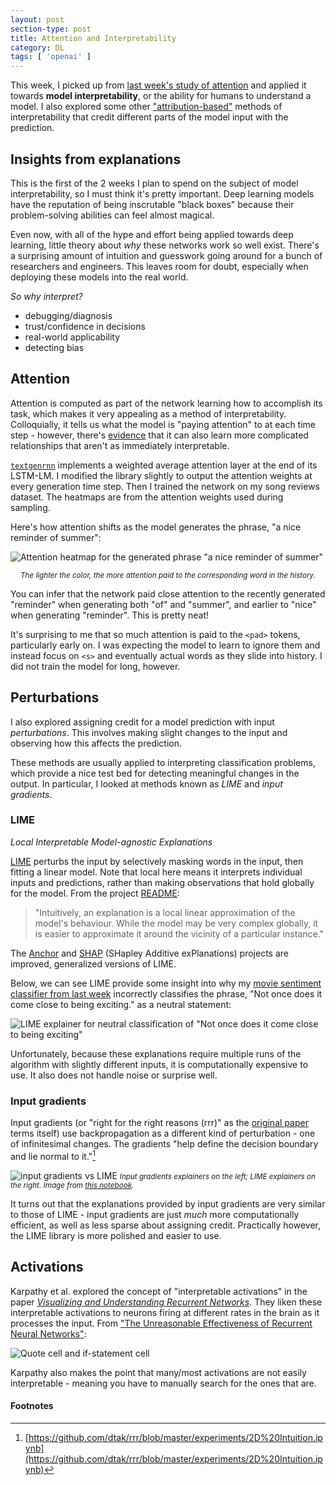 ```yaml
---
layout: post
section-type: post
title: Attention and Interpretability
category: DL
tags: [ 'openai' ]
---
```


This week, I picked up from [last week's study of attention](/dl/2018/07/06/not-enough-attention#understanding-attention) and applied it towards **model interpretability**, or the ability for humans to understand a model. I also explored some other ["attribution-based"](https://distill.pub/2018/building-blocks/) methods of interpretability that credit different parts of the model input with the prediction.

## Insights from explanations

This is the first of the 2 weeks I plan to spend on the subject of model interpretability, so I must think it's pretty important. Deep learning models have the reputation of being inscrutable "black boxes" because their problem-solving abilities can feel almost magical.

Even now, with all of the hype and effort being applied towards deep learning, little theory about _why_ these networks work so well exist. There's a surprising amount of intuition and guesswork going around for a bunch of researchers and engineers. This leaves room for doubt, especially when deploying these models into the real world.

_So why interpret?_
- debugging/diagnosis
- trust/confidence in decisions
- real-world applicability
- detecting bias

## Attention

Attention is computed as part of the network learning how to accomplish its task, which makes it very appealing as a method of interpretability. Colloquially, it tells us what the model is "paying attention" to at each time step - however, there's [evidence](http://www.abigailsee.com/2017/08/30/four-deep-learning-trends-from-acl-2017-part-2.html#post-hoc-explainability) that it can also learn more complicated relationships that aren't as immediately interpretable.

[`textgenrnn`](https://github.com/minimaxir/textgenrnn) implements a weighted average attention layer at the end of its LSTM-LM. I modified the library slightly to output the attention weights at every generation time step. Then I trained the network on my song reviews dataset. The heatmaps are from the attention weights used during sampling.

Here's how attention shifts as the model generates the phrase, "a nice reminder of summer":

![Attention heatmap for the generated phrase "a nice reminder of summer"](/img/posts/attention-lm.png)
<small>_<center>The lighter the color, the more attention paid to the corresponding word in the history.</center>_</small>

You can infer that the network paid close attention to the recently generated "reminder" when generating both "of" and "summer", and earlier to "nice" when generating "reminder". This is pretty neat!

It's surprising to me that so much attention is paid to the `<pad>` tokens, particularly early on. I was expecting the model to learn to ignore them and instead focus on `<s>` and eventually actual words as they slide into history. I did not train the model for long, however.

## Perturbations

I also explored assigning credit for a model prediction with input _perturbations_. This involves making slight changes to the input and observing how this affects the prediction.

These methods are usually applied to interpreting classification problems, which provide a nice test bed for detecting meaningful changes in the output. In particular, I looked at methods known as _LIME_ and _input gradients_.

### LIME
_Local Interpretable Model-agnostic Explanations_

[LIME](https://arxiv.org/abs/1602.04938) perturbs the input by selectively masking words in the input, then fitting a linear model. Note that local here means it interprets individual inputs and predictions, rather than making observations that hold globally for the model. From the project [README](https://github.com/marcotcr/lime#what-are-explanations):

> "Intuitively, an explanation is a local linear approximation of the model's behaviour. While the model may be very complex globally, it is easier to approximate it around the vicinity of a particular instance."

The [Anchor](https://github.com/marcotcr/anchor) and [SHAP](https://github.com/slundberg/shap) (SHapley Additive exPlanations) projects are improved, generalized versions of LIME.

Below, we can see LIME provide some insight into why my [movie sentiment classifier from last week](/dl/2018/07/06/not-enough-attention#kaggle--ulmfit) incorrectly classifies the phrase, "Not once does it come close to being exciting." as a neutral statement:

![LIME explainer for neutral classification of "Not once does it come close to being exciting"](/img/posts/lime-rt.png)

Unfortunately, because these explanations require multiple runs of the algorithm with slightly different inputs, it is computationally expensive to use. It also does not handle noise or surprise well.

### Input gradients

Input gradients (or "right for the right reasons (rrr)" as the [original paper](https://arxiv.org/abs/1703.03717) terms itself) use backpropagation as a different kind of perturbation - one of infinitesimal changes. The gradients "help define the decision boundary and lie normal to it."[^intuition-source]

![input gradients vs LIME](/img/posts/rrr-v-lime.png)
<small>_Input gradients explainers on the left; LIME explainers on the right. Image from [this notebook](https://github.com/dtak/rrr/blob/master/experiments/20%20Newsgroups.ipynb)._</small>

It turns out that the explanations provided by input gradients are very similar to those of LIME - input gradients are just _much_ more computationally efficient, as well as less sparse about assigning credit. Practically however, the LIME library is more polished and easier to use.

## Activations

Karpathy et al. explored the concept of "interpretable activations" in the paper [_Visualizing and Understanding Recurrent Networks_](https://arxiv.org/abs/1506.02078). They liken these interpretable activations to neurons firing at different rates in the brain as it processes the input. From ["The Unreasonable Effectiveness of Recurrent Neural Networks"](http://karpathy.github.io/2015/05/21/rnn-effectiveness/#visualizing-the-predictions-and-the-neuron-firings-in-the-rnn):

![Quote cell and if-statement cell](/img/posts/rnn-cells-firing.png)

Karpathy also makes the point that many/most activations are not easily interpretable - meaning you have to manually search for the ones that are.

#### Footnotes

[^intuition-source]: [https://github.com/dtak/rrr/blob/master/experiments/2D%20Intuition.ipynb](https://github.com/dtak/rrr/blob/master/experiments/2D%20Intuition.ipynb)
